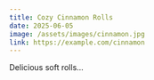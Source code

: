 ```yaml
---
title: Cozy Cinnamon Rolls
date: 2025-06-05
image: /assets/images/cinnamon.jpg
link: https://example.com/cinnamon
---
```

Delicious soft rolls...
